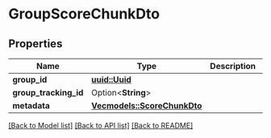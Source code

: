 # GroupScoreChunkDto

## Properties

Name | Type | Description | Notes
------------ | ------------- | ------------- | -------------
**group_id** | [**uuid::Uuid**](uuid::Uuid.md) |  | 
**group_tracking_id** | Option<**String**> |  | [optional]
**metadata** | [**Vec<models::ScoreChunkDto>**](ScoreChunkDTO.md) |  | 

[[Back to Model list]](../README.md#documentation-for-models) [[Back to API list]](../README.md#documentation-for-api-endpoints) [[Back to README]](../README.md)


